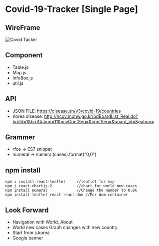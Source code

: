   # Covid-19-Tracker [Single Page]
  
  ## WireFrame
 ![Covid Tacker](https://user-images.githubusercontent.com/59593893/91998605-684caa00-ed76-11ea-9c66-849dbdb438b1.jpg)

 ## Component
 - Table.js
 - Map.js
 - InfoBox.js
 - util.js

 ## API
 - JSON FILE: https://disease.sh/v3/covid-19/countries
 - Korea disease: http://ncov.mohw.go.kr/bdBoardList_Real.do?brdId=1&brdGubun=11&ncvContSeq=&contSeq=&board_id=&gubun=
 
 ## Grammer
 - rfce ->  ES7 snippet
 - numeral
    -> numeral(cases).format("0,0")


## npm install
    npm i install react-leaflet     //leaflet for map
    npm i react-chartjs-2           //chart for world new cases
    npm install numeral             //Change the number to 0.0K
    npm install leaflet react react-dom //For dom container

## Look Forward
- Navigation with World, About
- World new cases Graph changes with new country
- Start from s.korea
- Google banner
